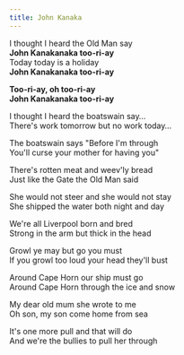 ```yaml
---  
title: John Kanaka  
---  
```

  
I thought I heard the Old Man say  
**John Kanakanaka too-ri-ay**  
Today today is a holiday  
**John Kanakanaka too-ri-ay**  

**Too-ri-ay, oh too-ri-ay**  
**John Kanakanaka too-ri-ay**  

I thought I heard the boatswain say…  
There's work tomorrow but no work today…  

The boatswain says "Before I'm through  
You'll curse your mother for having you"

There's rotten meat and weev'ly bread  
Just like the Gate the Old Man said  

She would not steer and she would not stay  
She shipped the water both night and day  

We're all Liverpool born and bred  
Strong in the arm but thick in the head  

Growl ye may but go you must  
If you growl too loud your head they'll bust  

Around Cape Horn our ship must go  
Around Cape Horn through the ice and snow  

My dear old mum she wrote to me  
Oh son, my son come home from sea  

It's one more pull and that will do  
And we're the bullies to pull her through  
